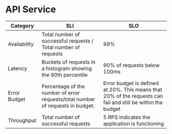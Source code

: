 # API Service

| Category     | SLI | SLO                                                                                                         |
|--------------|---------------------|-------------------------------------------------------------------------------------------------------------|
| Availability |Total number of successful requests / Total number of requests| 99%                                                                                                         |
| Latency      |Buckets of requests in a histogram showing the 90th percentile| 90% of requests below 100ms                                                                                 |
| Error Budget |Percentage of the number of error requests/total number of requests in budget.| Error budget is defined at 20%. This means that 20% of the requests can fail and still be within the budget |
| Throughput   |Total number of successful requests| 5 RPS indicates the application is functioning                                                              |
